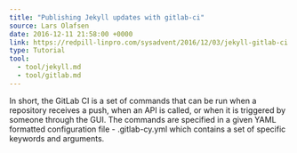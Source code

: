 ```yaml
---
title: "Publishing Jekyll updates with gitlab-ci"
source: Lars Olafsen
date: 2016-12-11 21:58:00 +0000
link: https://redpill-linpro.com/sysadvent/2016/12/03/jekyll-gitlab-ci.html
type: Tutorial
tool:
  - tool/jekyll.md
  - tool/gitlab.md
---
```

In short, the GitLab CI is a set of commands that can be run when a repository receives a push, when an API is called, or when it is triggered by someone through the GUI. The commands are specified in a given YAML formatted configuration file - .gitlab-cy.yml which contains a set of specific keywords and arguments.





